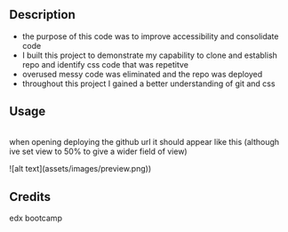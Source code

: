 # <code-refactor>

## Description

- the purpose of this code was to improve accessibility and consolidate code
- I built this project to demonstrate my capability to clone and establish repo and identify css code that was repetitve
- overused messy code was eliminated and the repo was deployed
- throughout this project I gained a better understanding of git and css

## Usage
<br>
when opening deploying the github url it should appear like this (although ive set view to 50% to give a wider field of view)
<p>
    ![alt text](assets/images/preview.png))
</p>



## Credits

edx bootcamp

